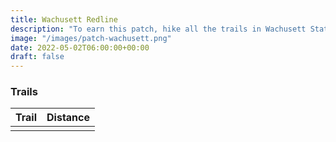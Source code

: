 ```yaml
---
title: Wachusett Redline 
description: "To earn this patch, hike all the trails in Wachusett State Park."
image: "/images/patch-wachusett.png"
date: 2022-05-02T06:00:00+00:00
draft: false
---
```

### Trails 

| Trail        |  Distance|
| ------------- | :-----------: |
|       |  |
